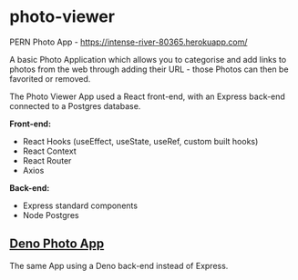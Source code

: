 # photo-viewer
PERN Photo App - https://intense-river-80365.herokuapp.com/

A basic Photo Application which allows you to categorise and add links to photos from the web through adding their URL - those Photos can then be favorited or removed. 

The Photo Viewer App used a React front-end, with an Express back-end connected to a Postgres database. 

**Front-end:**
- React Hooks (useEffect, useState, useRef, custom built hooks)
- React Context
- React Router
- Axios

**Back-end:**
- Express standard components
- Node Postgres

## [Deno Photo App](https://github.com/dgeorge88/deno-photo-app)
The same App using a Deno back-end instead of Express. 





